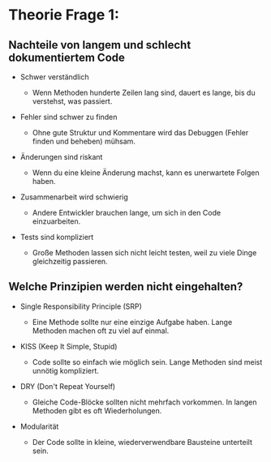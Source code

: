 # Theorie Frage 1:

## Nachteile von langem und schlecht dokumentiertem Code
- Schwer verständlich
   - Wenn Methoden hunderte Zeilen lang sind, dauert es lange, bis du verstehst, was passiert.

- Fehler sind schwer zu finden
   - Ohne gute Struktur und Kommentare wird das Debuggen (Fehler finden und beheben) mühsam.

- Änderungen sind riskant
  - Wenn du eine kleine Änderung machst, kann es unerwartete Folgen haben.

- Zusammenarbeit wird schwierig
   - Andere Entwickler brauchen lange, um sich in den Code einzuarbeiten.

- Tests sind kompliziert
   - Große Methoden lassen sich nicht leicht testen, weil zu viele Dinge gleichzeitig passieren.

## Welche Prinzipien werden nicht eingehalten?
- Single Responsibility Principle (SRP)
   - Eine Methode sollte nur eine einzige Aufgabe haben. Lange Methoden machen oft zu viel auf einmal.

- KISS (Keep It Simple, Stupid)
   - Code sollte so einfach wie möglich sein. Lange Methoden sind meist unnötig kompliziert.

- DRY (Don't Repeat Yourself)
   - Gleiche Code-Blöcke sollten nicht mehrfach vorkommen. In langen Methoden gibt es oft Wiederholungen.

- Modularität
   - Der Code sollte in kleine, wiederverwendbare Bausteine unterteilt sein.